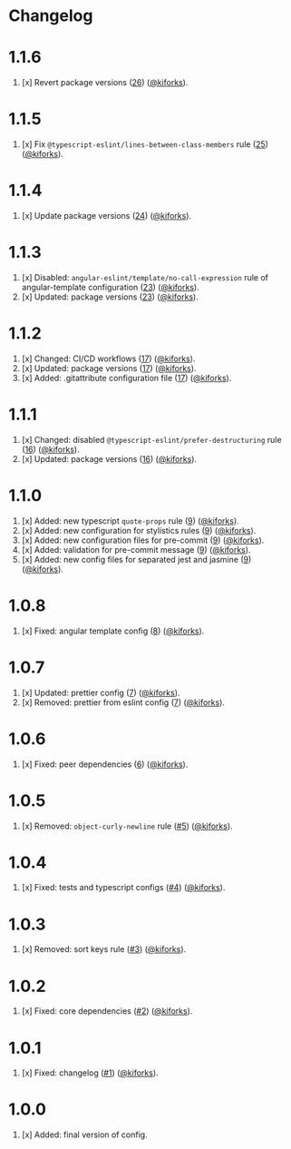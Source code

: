 # Changelog

<a name="1.1.6"></a>
# 1.1.6

1. [x] Revert package versions ([26](https://github.com/kiforks/eslint-config-kifor/pull/26)) ([@kiforks](https://github.com/kiforks)).

<a name="1.1.5"></a>
# 1.1.5

1. [x] Fix `@typescript-eslint/lines-between-class-members` rule ([25](https://github.com/kiforks/eslint-config-kifor/pull/25)) ([@kiforks](https://github.com/kiforks)).

<a name="1.1.4"></a>
# 1.1.4

1. [x] Update package versions ([24](https://github.com/kiforks/eslint-config-kifor/pull/24)) ([@kiforks](https://github.com/kiforks)).

<a name="1.1.3"></a>
# 1.1.3

1. [x] Disabled: `angular-eslint/template/no-call-expression` rule of angular-template configuration ([23](https://github.com/kiforks/eslint-config-kifor/pull/23)) ([@kiforks](https://github.com/kiforks)).
2. [x] Updated: package versions ([23](https://github.com/kiforks/eslint-config-kifor/pull/23)) ([@kiforks](https://github.com/kiforks)).

<a name="1.1.2"></a>
# 1.1.2

1. [x] Changed: CI/CD workflows ([17](https://github.com/kiforks/eslint-config-kifor/pull/17)) ([@kiforks](https://github.com/kiforks)).
2. [x] Updated: package versions ([17](https://github.com/kiforks/eslint-config-kifor/pull/17)) ([@kiforks](https://github.com/kiforks)).
3. [x] Added: .gitattribute configuration file ([17](https://github.com/kiforks/eslint-config-kifor/pull/17)) ([@kiforks](https://github.com/kiforks)).

<a name="1.1.1"></a>
# 1.1.1

1. [x] Changed: disabled `@typescript-eslint/prefer-destructuring` rule ([16](https://github.com/kiforks/eslint-config-kifor/pull/16)) ([@kiforks](https://github.com/kiforks)).
2. [x] Updated: package versions ([16](https://github.com/kiforks/eslint-config-kifor/pull/16)) ([@kiforks](https://github.com/kiforks)).

<a name="1.1.0"></a>
# 1.1.0

1. [x] Added: new typescript `quote-props` rule ([9](https://github.com/kiforks/eslint-config-kifor/pull/9)) ([@kiforks](https://github.com/kiforks)).
2. [x] Added: new configuration for stylistics rules ([9](https://github.com/kiforks/eslint-config-kifor/pull/9)) ([@kiforks](https://github.com/kiforks)).
3. [x] Added: new configuration files for pre-commit ([9](https://github.com/kiforks/eslint-config-kifor/pull/9)) ([@kiforks](https://github.com/kiforks)).
4. [x] Added: validation for pre-commit message ([9](https://github.com/kiforks/eslint-config-kifor/pull/9)) ([@kiforks](https://github.com/kiforks)).
5. [x] Added: new config files for separated jest and jasmine ([9](https://github.com/kiforks/eslint-config-kifor/pull/9)) ([@kiforks](https://github.com/kiforks)).

<a name="1.0.8"></a>
# 1.0.8

1. [x] Fixed: angular template config ([8](https://github.com/kiforks/eslint-config-kifor/pull/8)) ([@kiforks](https://github.com/kiforks)).

<a name="1.0.7"></a>
# 1.0.7

1. [x] Updated: prettier config ([7](https://github.com/kiforks/eslint-config-kifor/pull/7)) ([@kiforks](https://github.com/kiforks)).
2. [x] Removed: prettier from eslint config ([7](https://github.com/kiforks/eslint-config-kifor/pull/7)) ([@kiforks](https://github.com/kiforks)).

<a name="1.0.6"></a>
# 1.0.6

1. [x] Fixed: peer dependencies ([6](https://github.com/kiforks/eslint-config-kifor/pull/6)) ([@kiforks](https://github.com/kiforks)).

<a name="1.0.5"></a>
# 1.0.5

1. [x] Removed: `object-curly-newline` rule ([#5](https://github.com/kiforks/eslint-config-kifor/pull/5)) ([@kiforks](https://github.com/kiforks)).

<a name="1.0.4"></a>
# 1.0.4

1. [x] Fixed: tests and typescript configs ([#4](https://github.com/kiforks/eslint-config-kifor/pull/4)) ([@kiforks](https://github.com/kiforks)).

<a name="1.0.3"></a>
# 1.0.3

1. [x] Removed: sort keys rule ([#3](https://github.com/kiforks/eslint-config-kifor/pull/3)) ([@kiforks](https://github.com/kiforks)).

<a name="1.0.2"></a>
# 1.0.2

1. [x] Fixed: core dependencies ([#2](https://github.com/kiforks/eslint-config-kifor/pull/2)) ([@kiforks](https://github.com/kiforks)).

<a name="1.0.1"></a>
# 1.0.1

1. [x] Fixed: changelog ([#1](https://github.com/kiforks/eslint-config-kifor/pull/1)) ([@kiforks](https://github.com/kiforks)).

<a name="1.0.0"></a>
# 1.0.0

1. [x] Added: final version of config.
